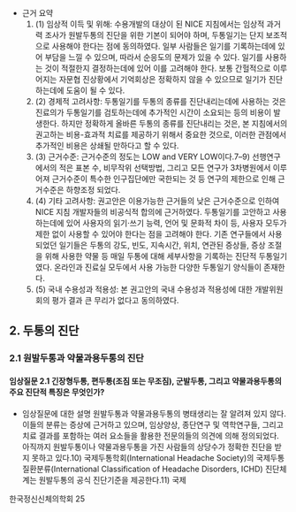 * 근거 요약
    1.  (1) 임상적 이득 및 위해: 수용개발의 대상이 된 NICE 지침에서는 임상적 과거력 조사가 원발두통의 진단을 위한 기본이 되어야 하며, 두통일기는 단지 보조적으로 사용해야 한다는 점에 동의하였다.
        일부 사람들은 일기를 기록하는데에 있어 부담을 느낄 수 있으며, 따라서 순응도의 문제가 있을 수 있다. 일기를 사용하는 것이 적절한지 결정하는데에 있어 이를 고려해야 한다. 보통 간헐적으로 이루어지는 자문협 진상황에서 기억회상은 정확하지 않을 수 있으므로 일기가 진단하는데에 도움이 될 수 있다.
    2.  (2) 경제적 고려사항: 두통일기를 두통의 종류를 진단내리는데에 사용하는 것은 진료의가 두통일기를 검토하는데에 추가적인 시간이 소요되는 등의 비용이 발생한다. 하지만 정확하게 올바른 두통의 종류를 진단내리는 것은, 본 지침에서의 권고하는 비용-효과적 치료를 제공하기 위해서 중요한 것으로, 이러한 관점에서 추가적인 비용은 상쇄될 만하다고 할 수 있다.
    3.  (3) 근거수준: 근거수준의 정도는 LOW and VERY LOW이다.7–9) 선행연구에서의 적은 표본 수, 비무작위 선택방법, 그리고 모든 연구가 3차병원에서 이루어져 근거수준이 특수한 인구집단에만 국한되는 것 등 연구의 제한으로 인해 근거수준은 하향조정 되었다.
    4.  (4) 기타 고려사항: 권고안은 이용가능한 근거들의 낮은 근거수준으로 인하여 NICE 지침 개발자들의 비공식적 합의에 근거하였다. 두통일기를 고안하고 사용하는데에 있어 사용자의 읽기·쓰기 능력, 언어 및 문화적 차이 등, 사용자 모두가 제한 없이 사용할 수 있어야 한다는 점을 고려해야 한다.
        기존 연구들에서 사용되었던 일기들은 두통의 강도, 빈도, 지속시간, 위치, 연관된 증상들, 증상 조절을 위해 사용한 약물 등 매일 두통에 대해 세부사항을 기록하는 진단적 두통일기였다. 온라인과 진료실 모두에서 사용 가능한 다양한 두통일기 양식들이 존재한다.
    5.  (5) 국내 수용성과 적용성: 본 권고안의 국내 수용성과 적용성에 대한 개발위원회의 평가 결과 큰 무리가 없다고 동의하였다.

## 2. 두통의 진단

### 2.1 원발두통과 약물과용두통의 진단

#### 임상질문 2.1 긴장형두통, 편두통(조짐 또는 무조짐), 군발두통, 그리고 약물과용두통의 주요 진단적 특징은 무엇인가?

*   임상질문에 대한 설명
    원발두통과 약물과용두통의 병태생리는 잘 알려져 있지 않다. 이들의 분류는 증상에 근거하고 있으며, 임상양상, 종단연구 및 역학연구들, 그리고 치료 결과를 포함하는 여러 요소들을 활용한 전문의들의 의견에 의해 정의되었다. 아직까지 원발두통이나 약물과용두통을 가진 사람들의 상당수가 정확한 진단을 받지 못하고 있다.10) 국제두통학회(International Headache Society)의 국제두통질환분류(International Classification of Headache Disorders, ICHD) 진단체계는 원발두통의 공식 진단기준을 제공한다.11) 국제

한국정신신체의학회
<PAGE>25